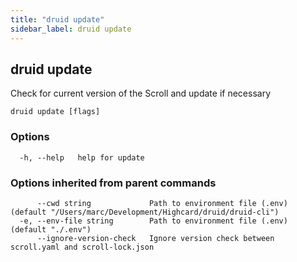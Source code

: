 ```yaml
---
title: "druid update"
sidebar_label: druid update
---
```


## druid update

Check for current version of the Scroll and update if necessary

```
druid update [flags]
```

### Options

```
  -h, --help   help for update
```

### Options inherited from parent commands

```
      --cwd string             Path to environment file (.env) (default "/Users/marc/Development/Highcard/druid/druid-cli")
  -e, --env-file string        Path to environment file (.env) (default "./.env")
      --ignore-version-check   Ignore version check between scroll.yaml and scroll-lock.json
```

